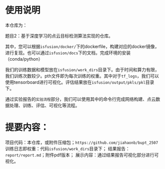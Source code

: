 # 使用说明

本仓库为：

题目2：基于深度学习的点云目标检测算法实现的仓库。

其中，您可以根据`isfusion/docker/`下的dockerfile，构建对应的docker镜像，进行复现。也可以通过`isfusion/docs`下的文档，完成环境的安装（conda/python）

我们的训练数据和模型放在`isfusion/work_dirs`目录下。由于时间和算力有限，我们训练次数较少。pth文件即为每次训练的权重。其中对于`tf_logs`，我们可以使用tensorboard进行可视化。评估结果放在`isfusion/output/pkls/pkl`目录下。

通过实验报告的`实验流程`部分，我们可以使用其中的命令行完成网络构建、点云数据处理、训练、评估、可视化等流程。

# 提要内容：

项目代码：本仓库，或附件压缩包；`https://github.com/jiahaonb/bupt_2507`
训练日志即权重：代码`isfusion/work_dirs`目录下；
结果报告：`report/report.md`；附件pdf版本；
展示内容：通过结果报告可视化部分进行可视化。




























































































